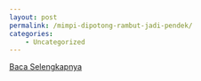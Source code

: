 ```yaml
---
layout: post
permalink: /mimpi-dipotong-rambut-jadi-pendek/
categories:
    - Uncategorized
---
```


[Baca Selengkapnya](/03)